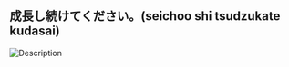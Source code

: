 ## 成長し続けてください。(seichoo shi tsudzukate kudasai)
![Description](https://i.pinimg.com/originals/18/42/81/184281f0fe87517a950beb8112c308dd.gif)


